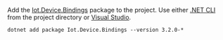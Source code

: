 Add the [Iot.Device.Bindings](https://www.nuget.org/packages/Iot.Device.Bindings/) package to the project. Use either [.NET CLI](../../core/tools/dotnet-package-add.md) from the project directory or [Visual Studio](/nuget/consume-packages/install-use-packages-visual-studio).

```dotnetcli
dotnet add package Iot.Device.Bindings --version 3.2.0-*
```
